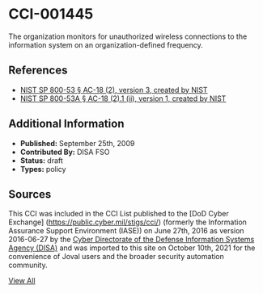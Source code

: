 # CCI-001445

The organization monitors for unauthorized wireless connections to the information system on an organization-defined frequency.

## References ##

* [NIST SP 800-53 § AC-18 (2), version 3, created by NIST](http://csrc.nist.gov/publications/PubsSPs.html)
* [NIST SP 800-53A § AC-18 (2).1 (ii), version 1, created by NIST](http://csrc.nist.gov/publications/PubsSPs.html)


## Additional Information ##

* **Published:** September 25th, 2009
* **Contributed By:** DISA FSO
* **Status:** draft
* **Types:** policy

## Sources ##

This CCI was included in the CCI List published to the [DoD Cyber Exchange]
(https://public.cyber.mil/stigs/cci/) (formerly the Information Assurance Support Environment
(IASE)) on June 27th, 2016 as version 2016-06-27 by the [Cyber Directorate of the Defense 
Information Systems Agency (DISA)](https://public.cyber.mil/about-cyber/) and was imported to 
this site on October 10th, 2021 for the convenience of Joval users and the broader security automation community.

[View All](../README.md)

